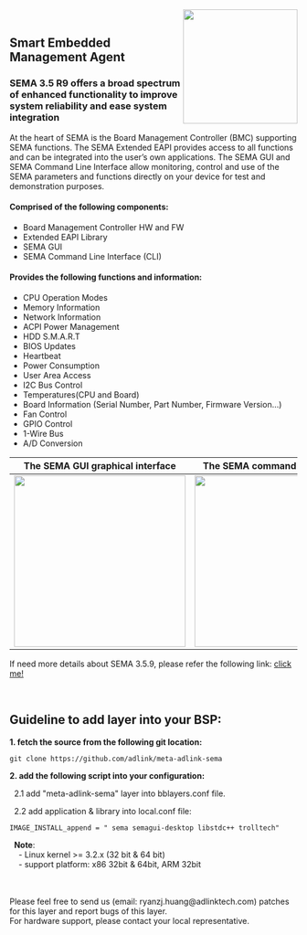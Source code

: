 <img src ="https://material.adlinktech.com/en/Upload/ProductNews/logo_sema.png" width="200" align="right" />


<br>

## Smart Embedded Management Agent ##
### SEMA 3.5 R9 offers a broad spectrum of enhanced functionality to improve system reliability and ease system integration


At the heart of SEMA is the Board Management Controller (BMC) supporting SEMA functions. The SEMA Extended EAPI provides access to all functions and can be integrated into the user’s own applications. The SEMA GUI and SEMA Command Line Interface allow monitoring, control and use of the SEMA parameters and functions directly on your device for test and demonstration purposes. 


#### Comprised of the following components:  ####
- Board Management Controller HW and FW
- Extended EAPI Library
- SEMA GUI
- SEMA Command Line Interface (CLI)

#### Provides the following functions and information: ####
- CPU Operation Modes
- Memory Information
- Network Information
- ACPI Power Management
- HDD S.M.A.R.T
- BIOS Updates
- Heartbeat
- Power Consumption
- User Area Access
- I2C Bus Control
- Temperatures(CPU and Board)
- Board Information (Serial Number, Part Number, Firmware Version...)
- Fan Control
- GPIO Control
- 1-Wire Bus
- A/D Conversion


|      **The SEMA GUI graphical interface**                  |       **The SEMA command line interface**                    |
|:---: |:---: |
|<div style="text-align:right"><img src ="https://material.adlinktech.com/products/images/1274/SEMA_Graphics_Interface.png" width="300" /></div>|<div style="text-align:right"><img src ="https://material.adlinktech.com/products/images/1274/SEMA_Command_Interface.png" width="300" /></div>|
 

If need more details about SEMA 3.5.9, please refer the following link: <a href="https://www.adlinktech.com/Products/Industrial_IoT_and_Cloud_solutions/SEMA_Smart_Embedded_Management_Agent/SEMA?lang=en" title="Title">click me!</a>  


 

<br>


Guideline to add layer into your BSP: 
----

**1. fetch the source from the following git location:**

	git clone https://github.com/adlink/meta-adlink-sema


**2. add the following script into your configuration:**

&nbsp;&nbsp;2.1 add "meta-adlink-sema" layer into bblayers.conf file.

&nbsp;&nbsp;2.2 add application & library into local.conf file:

	IMAGE_INSTALL_append = " sema semagui-desktop libstdc++ trolltech"


&nbsp;&nbsp;**Note**: <br>&nbsp;&nbsp;&nbsp;&nbsp;-  Linux kernel  >= 3.2.x (32 bit & 64 bit) <br>&nbsp;&nbsp;&nbsp;&nbsp;-  support platform: x86 32bit & 64bit, ARM 32bit



<br>
<br>
Please feel free to send us (email: ryanzj.huang@adlinktech.com) patches for this layer and report bugs of this layer. <br>For hardware support, please contact your local representative.
